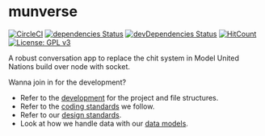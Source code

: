 # munverse

[![CircleCI](https://circleci.com/gh/VITCMUN/munverse/tree/master.svg?style=shield)](https://circleci.com/gh/VITCMUN/munverse/tree/master)
[![dependencies Status](https://david-dm.org/VITCMUN/munverse/status.svg)](https://david-dm.org/VITCMUN/munverse)
[![devDependencies Status](https://david-dm.org/VITCMUN/munverse/dev-status.svg)](https://david-dm.org/VITCMUN/munverse?type=dev)
[![HitCount](http://hits.dwyl.io/vitcmun/munverse.svg)](http://hits.dwyl.io/vitcmun/munverse)
[![License: GPL v3](https://img.shields.io/badge/License-GPLv3-blue.svg)](https://www.gnu.org/licenses/gpl-3.0)



A robust conversation app to replace the chit system in Model United Nations build over node with socket.

Wanna join in for the development?
- Refer to the [development](https://github.com/VITCMUN/munverse/wiki/Development) for the project and file structures.
- Refer to the [coding standards](https://github.com/VITCMUN/munverse/wiki/Coding-Standards) we follow.
- Refer to our [design standards](https://github.com/VITCMUN/munverse/wiki/Design-Standards).
- Look at how we handle data with our [data models](https://github.com/VITCMUN/munverse/wiki/Data-Models).
